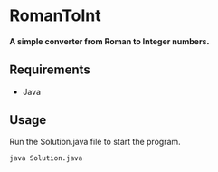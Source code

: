 RomanToInt
=======

#### A simple converter from Roman to Integer numbers.

Requirements
------------
- Java

Usage
-----
Run the Solution.java file to start the program.

	java Solution.java
 
